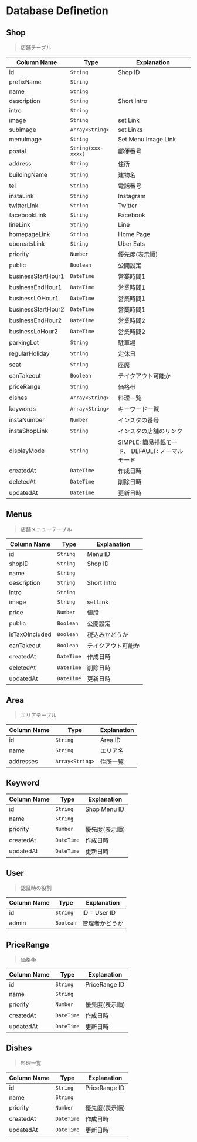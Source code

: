 # Database Definetion

## Shop

> 店舗テーブル

| Column Name        | Type               | Explanation        |
| ------------------ | ------------------ | ------------------ |
| id                 | `String`           | Shop ID            |
| prefixName         | `String`           |                    |
| name               | `String`           |                    |
| description        | `String`           | Short Intro        |
| intro              | `String`           |                    |
| image              | `String`           | set Link           |
| subimage           | `Array<String>`    | set Links          |
| menuImage          | `String`           | Set Menu Image Link |
| postal             | `String(xxx-xxxx)` | 郵便番号           |
| address            | `String`           | 住所               |
| buildingName       | `String`           | 建物名             |
| tel                | `String`           | 電話番号           |
| instaLink          | `String`           | Instagram          |
| twitterLink        | `String`           | Twitter            |
| facebookLink       | `String`           | Facebook           |
| lineLink           | `String`           | Line               |
| homepageLink       | `String`           | Home Page          |
| ubereatsLink       | `String`           | Uber Eats          |
| priority           | `Number`           | 優先度(表示順)      |
| public             | `Boolean`          | 公開設定           |
| businessStartHour1 | `DateTime`         | 営業時間1          |
| businessEndHour1   | `DateTime`         | 営業時間1          |
| businessLOHour1    | `DateTime`         | 営業時間1          |
| businessStartHour2 | `DateTime`         | 営業時間1          |
| businessEndHour2   | `DateTime`         | 営業時間2          |
| businessLoHour2    | `DateTime`         | 営業時間2          |
| parkingLot         | `String`           | 駐車場             |
| regularHoliday     | `String`           | 定休日             |
| seat               | `String`           | 座席             |
| canTakeout         | `Boolean`          | テイクアウト可能か  |
| priceRange         | `String`           | 価格帯             |
| dishes             | `Array<String>`    | 料理一覧            |
| keywords           | `Array<String>`    | キーワード一覧      |
| instaNumber        | `Number`           | インスタの番号      |
| instaShopLink      | `String`           | インスタの店舗のリンク |
| displayMode        | `String`           | SIMPLE: 簡易掲載モード、 DEFAULT: ノーマルモード |
| createdAt          | `DateTime`         | 作成日時           |
| deletedAt          | `DateTime`         | 削除日時           |
| updatedAt          | `DateTime`         | 更新日時           |

## Menus

> 店舗メニューテーブル

| Column Name     | Type            | Explanation        |
| --------------  | --------------- | ------------------ |
| id              | `String`        | Menu ID            |
| shopID          | `String`        | Shop ID            |
| name            | `String`        |                    |
| description     | `String`        | Short Intro        |
| intro           | `String`        |                    |
| image           | `String`        | set Link           |
| price           | `Number`        | 値段               |
| public          | `Boolean`       | 公開設定            |
| isTaxOIncluded  | `Boolean`       | 税込みかどうか      |
| canTakeout      | `Boolean`       | テイクアウト可能か  |
| createdAt       | `DateTime`      | 作成日時           |
| deletedAt       | `DateTime`      | 削除日時           |
| updatedAt       | `DateTime`      | 更新日時           |

## Area

> エリアテーブル

| Column Name     | Type            | Explanation        |
| --------------  | --------------- | ------------------ |
| id              | `String`        | Area ID            |
| name            | `String`        | エリア名            |
| addresses       | `Array<String>` | 住所一覧            |

## Keyword

| Column Name     | Type            | Explanation        |
| --------------  | --------------- | ------------------ |
| id              | `String`        | Shop Menu ID       |
| name            | `String`        |                    |
| priority        | `Number`        | 優先度(表示順)      |
| createdAt       | `DateTime`      | 作成日時           |
| updatedAt       | `DateTime`      | 更新日時           |

## User

> 認証時の役割

| Column Name     | Type            | Explanation   |
| --------------  | --------------- | ------------- |
| id              | `String`        | ID = User ID  |
| admin           | `Boolean`       | 管理者かどうか |

## PriceRange

> 価格帯

| Column Name     | Type            | Explanation   |
| --------------  | --------------- | ------------- |
| id              | `String`        | PriceRange ID |
| name            | `String`        |               |
| priority        | `Number`        | 優先度(表示順) |
| createdAt       | `DateTime`      | 作成日時      |
| updatedAt       | `DateTime`      | 更新日時      |

## Dishes

> 料理一覧

| Column Name     | Type            | Explanation   |
| --------------  | --------------- | ------------- |
| id              | `String`        | PriceRange ID |
| name            | `String`        |               |
| priority        | `Number`        | 優先度(表示順) |
| createdAt       | `DateTime`      | 作成日時       |
| updatedAt       | `DateTime`      | 更新日時       |
